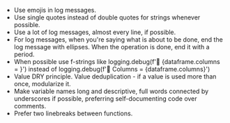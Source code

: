 * Use emojis in log messages.
* Use single quotes instead of double quotes for strings whenever possible.
* Use a lot of log messages, almost every line, if possible.
* For log messages, when you're saying what is about to be done, end the log message with ellipses. When the operation is done, end it with a period.
* When possible use f-strings like logging.debug(f'📝 {dataframe.columns = }') instead of logging.debug(f'📝 Columns = {dataframe.columns}')
* Value DRY principle. Value deduplication - if a value is used more than once, modularize it.
* Make variable names long and descriptive, full words connected by underscores if possible, preferring self-documenting code over comments.
* Prefer two linebreaks between functions.
